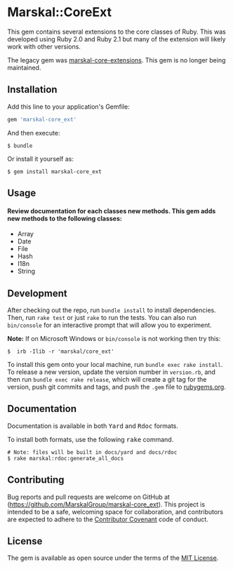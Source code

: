 # Marskal::CoreExt

This gem contains several extensions to the core classes of Ruby. 
This was developed using Ruby 2.0 and Ruby 2.1 but many of the extension will likely work with other versions.

The legacy gem was [marskal-core-extensions](https://rubygems.org/gems/marskal-core-extensions). This gem is no longer being maintained. 

## Installation

Add this line to your application's Gemfile:

```ruby
gem 'marskal-core_ext'
```

And then execute:

    $ bundle

Or install it yourself as:

    $ gem install marskal-core_ext

## Usage
#### Review documentation for each classes new methods. This gem adds new methods to the following classes:
* Array 
* Date
* File
* Hash
* I18n
* String
	
## Development

After checking out the repo, run `bundle install` to install dependencies. Then, run `rake test` or just `rake` to run the tests. 
You can also run `bin/console` for an interactive prompt that will allow you to experiment.

<b>Note:</b> If on Microsoft Windows or `bin/console` is not working then try this:

```
$  irb -Ilib -r 'marskal/core_ext'
```

To install this gem onto your local machine, run `bundle exec rake install`. To release a new version, update the version number in `version.rb`, and then run `bundle exec rake release`, which will create a git tag for the version, push git commits and tags, and push the `.gem` file to [rubygems.org](https://rubygems.org).

## Documentation
Documentation is available in both <tt>Yard</tt> and <tt>Rdoc</tt> formats.

To install both formats, use the following <tt>rake</tt> command.

    # Note: files will be built in docs/yard and docs/rdoc
    $ rake marskal:rdoc:generate_all_docs

## Contributing

Bug reports and pull requests are welcome on GitHub at (https://github.com/MarskalGroup/marskal-core_ext). This project is intended to be a safe, welcoming space for collaboration, and contributors are expected to adhere to the [Contributor Covenant](http://contributor-covenant.org) code of conduct.


## License

The gem is available as open source under the terms of the [MIT License](http://opensource.org/licenses/MIT).

